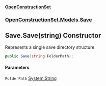 #### [OpenConstructionSet](index.md 'index')
### [OpenConstructionSet.Models](index.md#OpenConstructionSet_Models 'OpenConstructionSet.Models').[Save](lSeaf7mywqVjOzlI14k6Ow.md 'OpenConstructionSet.Models.Save')
## Save.Save(string) Constructor
Represents a single save directory structure.  
```csharp
public Save(string FolderPath);
```
#### Parameters
<a name='OpenConstructionSet_Models_Save_Save(string)_FolderPath'></a>
`FolderPath` [System.String](https://docs.microsoft.com/en-us/dotnet/api/System.String 'System.String')  
  
